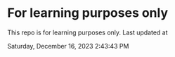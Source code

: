 # For learning purposes only
This repo is for learning purposes only.
Last updated at

Saturday, December 16, 2023 2:43:43 PM

